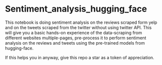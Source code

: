 # Sentiment_analysis_hugging_face
This notebook is doing sentiment analysis on the reviews scraped form yelp and on the tweets scraped from the twitter without using twitter API. This will give you a basic hands-on experience of the data-scraping from different websites multiple-pages, pre-process it to perform sentiment analysis on the reviews and tweets using the pre-trained models from hugging-face. 

If this helps you in anyway, give this repo a star as a token of appreciation. 
